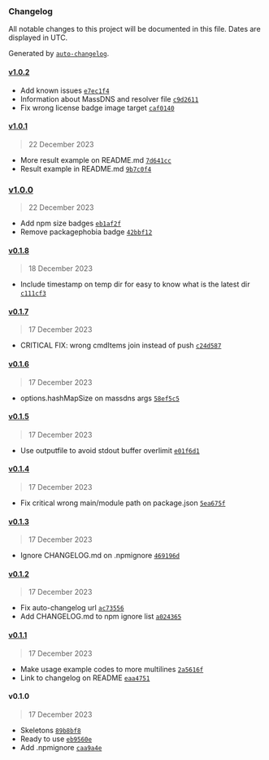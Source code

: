 ### Changelog

All notable changes to this project will be documented in this file. Dates are displayed in UTC.

Generated by [`auto-changelog`](https://github.com/CookPete/auto-changelog).

#### [v1.0.2](https://github.com/kucingbasah737/node-massdns/compare/v1.0.1...v1.0.2)

- Add known issues [`e7ec1f4`](https://github.com/kucingbasah737/node-massdns/commit/e7ec1f49dca5c43d6718fcdcc975695581f4a40b)
- Information about MassDNS and resolver file [`c9d2611`](https://github.com/kucingbasah737/node-massdns/commit/c9d26114c84b711e19a2a7880279b5d7f4200330)
- Fix wrong license badge image target [`caf0140`](https://github.com/kucingbasah737/node-massdns/commit/caf014077bed634c1f0ad789a0283d89de8d0804)

#### [v1.0.1](https://github.com/kucingbasah737/node-massdns/compare/v1.0.0...v1.0.1)

> 22 December 2023

- More result example on README.md [`7d641cc`](https://github.com/kucingbasah737/node-massdns/commit/7d641ccd5cf730b6e9cf4e56964db85c6a07a7d4)
- Result example in README.md [`9b7c0f4`](https://github.com/kucingbasah737/node-massdns/commit/9b7c0f41cc895e7ccd9afa6d38a0b5ed43e6b84f)

### [v1.0.0](https://github.com/kucingbasah737/node-massdns/compare/v0.1.8...v1.0.0)

> 22 December 2023

- Add npm size badges [`eb1af2f`](https://github.com/kucingbasah737/node-massdns/commit/eb1af2f45fa62f1fd7b6bc44446df3277e6fb149)
- Remove packagephobia badge [`42bbf12`](https://github.com/kucingbasah737/node-massdns/commit/42bbf12da1d1579111284f21ee34b948a82a57d7)

#### [v0.1.8](https://github.com/kucingbasah737/node-massdns/compare/v0.1.7...v0.1.8)

> 18 December 2023

- Include timestamp on temp dir for easy to know what is the latest dir [`c111cf3`](https://github.com/kucingbasah737/node-massdns/commit/c111cf3e309e7d5ceaad734f1c69da743e3219ab)

#### [v0.1.7](https://github.com/kucingbasah737/node-massdns/compare/v0.1.6...v0.1.7)

> 17 December 2023

- CRITICAL FIX: wrong cmdItems join instead of push [`c24d587`](https://github.com/kucingbasah737/node-massdns/commit/c24d587519ce5d21c22cdfa75ecfa07b29ddc675)

#### [v0.1.6](https://github.com/kucingbasah737/node-massdns/compare/v0.1.5...v0.1.6)

> 17 December 2023

- options.hashMapSize on massdns args [`58ef5c5`](https://github.com/kucingbasah737/node-massdns/commit/58ef5c5739e77e5dbaa9f5d88571cee0f9c70081)

#### [v0.1.5](https://github.com/kucingbasah737/node-massdns/compare/v0.1.4...v0.1.5)

> 17 December 2023

- Use outputfile to avoid stdout buffer overlimit [`e01f6d1`](https://github.com/kucingbasah737/node-massdns/commit/e01f6d1f90f4c67fbe86ab055c8ae4e43c6f3306)

#### [v0.1.4](https://github.com/kucingbasah737/node-massdns/compare/v0.1.3...v0.1.4)

> 17 December 2023

- Fix critical wrong main/module path on package.json [`5ea675f`](https://github.com/kucingbasah737/node-massdns/commit/5ea675f81ec5af2607e90fdd42109042ab2cee49)

#### [v0.1.3](https://github.com/kucingbasah737/node-massdns/compare/v0.1.2...v0.1.3)

> 17 December 2023

- Ignore CHANGELOG.md on .npmignore [`469196d`](https://github.com/kucingbasah737/node-massdns/commit/469196df3af771a17426878f457e9a52a38357ba)

#### [v0.1.2](https://github.com/kucingbasah737/node-massdns/compare/v0.1.1...v0.1.2)

> 17 December 2023

- Fix auto-changelog url [`ac73556`](https://github.com/kucingbasah737/node-massdns/commit/ac73556945a2dbda3554d141d01360ee004ebddb)
- Add CHANGELOG.md to npm ignore list [`a024365`](https://github.com/kucingbasah737/node-massdns/commit/a0243653a5af70ae4e528ac9d0546ce85222ff23)

#### [v0.1.1](https://github.com/kucingbasah737/node-massdns/compare/v0.1.0...v0.1.1)

> 17 December 2023

- Make usage example codes to more multilines [`2a5616f`](https://github.com/kucingbasah737/node-massdns/commit/2a5616f938639332e4738c97161799c0255b6aa3)
- Link to changelog on README [`eaa4751`](https://github.com/kucingbasah737/node-massdns/commit/eaa475186e00a8b98ce78b47dea9d2c9852189e2)

#### v0.1.0

> 17 December 2023

- Skeletons [`89b8bf8`](https://github.com/kucingbasah737/node-massdns/commit/89b8bf8d0a60e7702db60e3a45f15f11eb4e67de)
- Ready to use [`eb9560e`](https://github.com/kucingbasah737/node-massdns/commit/eb9560e645d4268fff3584fad2c188d6ec84d2f6)
- Add .npmignore [`caa9a4e`](https://github.com/kucingbasah737/node-massdns/commit/caa9a4e08b9a50e58cbf79fde7f471479bfbac65)
